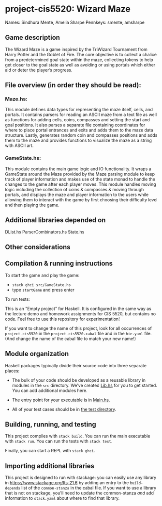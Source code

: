 # project-cis5520: Wizard Maze

Names: Sindhura Mente, Amelia Sharpe
Pennkeys: smente, amsharpe

## Game description
The Wizard Maze is a game inspired by the TriWizard Tournament from Harry Potter and the
Goblet of Fire. The core objective is to collect a chalice from a predetermined goal state 
within the maze, collecting tokens to help get closer to the goal state as well as avoiding or
using portals which either aid or deter the player’s progress.

## File overview (in order they should be read):

### Maze.hs:
This module defines data types for representing the maze itself, cells, and portals. It contains
parsers for reading an ASCII maze from a text file as well as functions for adding cells, 
coins, compasses and setting the start and goal positions. It also parses a separate file containing
coordinates for where to place portal entrances and exits and adds them to the maze data structure.
Lastly, generates random coin and compasses positions and adds them to the maze and provides functions
to visualize the maze as a string with ASCII art.

### GameState.hs:
This module contains the main game logic and IO functionality. It wraps a GameState around the Maze
provided by the Maze parsing module to keep track of player information and makes use of the state monad to
handle the changes to the game after each player moves. This module handles moving logic including the 
collection of coins & compasses & moving through portals, and displays the maze and player information to the 
users while allowing them to interact with the game by first choosing their difficulty level and then playing the game.


## Additional libraries depended on
DList.hs
ParserCombinators.hs
State.hs

## Other considerations

## Compilation & running instructions
To start the game and play the game:
- `stack ghci src/GameState.hs`
- type `startGame` and press enter

To run tests:










This is an "Empty project" for Haskell. It is configured in the same way as
the lecture demo and homework assignments for CIS 5520, but contains no
code. Feel free to use this repository for experimentation!

If you want to change the name of this project, look for all occurrences of
`project-cis5520` in the `project-cis5520.cabal` file and in the `hie.yaml` 
file. (And change the name of the cabal file to match your new name!)

## Module organization

Haskell packages typically divide their source code into three separate places:

  - The bulk of your code should be developed as a reusable library in 
    modules in the `src` directory. We've created [Lib.hs](src/Lib.hs) 
    for you to get started. You can add additional modules here.
  
  - The entry point for your executable is in [Main.hs](app/Main.hs). 
  
  - All of your test cases should be in [the test directory](test/Spec.hs).

## Building, running, and testing

This project compiles with `stack build`. 
You can run the main executable with `stack run`.
You can run the tests with `stack test`. 

Finally, you can start a REPL with `stack ghci`.

## Importing additional libraries

This project is designed to run with stackage: you can easily use any library
in https://www.stackage.org/lts-21.6 by adding an entry to the
`build-depends` list of the `common-stanza` in the cabal file. If you want to
use a library that is not on stackage, you'll need to update the common-stanza
*and* add information to `stack.yaml` about where to find that library.

